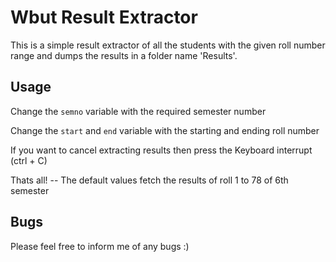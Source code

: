 Wbut Result Extractor
======

This is a simple result extractor of all the students with the given roll number range and dumps the results in a folder name 'Results'.

## Usage ##

Change the ``semno`` variable with the required semester number

Change the ``start`` and ``end`` variable with the starting and ending roll number

If you want to cancel extracting results then press the Keyboard interrupt (ctrl + C)

Thats all! -- The default values fetch the results of roll 1 to 78 of 6th semester


## Bugs ##

Please feel free to inform me of any bugs :)
